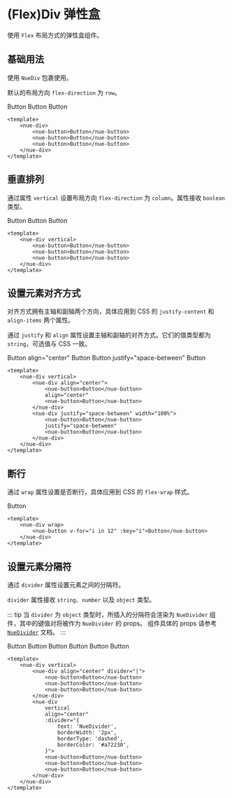 <script setup>
import { ref } from "vue";
</script>

# (Flex)Div 弹性盒

使用 `Flex` 布局方式的弹性盒组件。

## 基础用法

使用 `NueDiv` 包裹使用。

默认的布局方向 `flex-direction` 为 `row`。

<nue-div>
    <nue-button>Button</nue-button>
    <nue-button>Button</nue-button>
    <nue-button>Button</nue-button>
</nue-div>

```vue
<template>
    <nue-div>
        <nue-button>Button</nue-button>
        <nue-button>Button</nue-button>
        <nue-button>Button</nue-button>
    </nue-div>
</template>
```

## 垂直排列

通过属性 `vertical` 设置布局方向 `flex-direction` 为 `column`。属性接收 `boolean` 类型。

<nue-div vertical>
    <nue-button>Button</nue-button>
    <nue-button>Button</nue-button>
    <nue-button>Button</nue-button>
</nue-div>

```vue
<template>
    <nue-div vertical>
        <nue-button>Button</nue-button>
        <nue-button>Button</nue-button>
        <nue-button>Button</nue-button>
    </nue-div>
</template>
```

## 设置元素对齐方式

对齐方式拥有主轴和副轴两个方向，具体应用到 CSS 的 `justify-content` 和 `align-items` 两个属性。

通过 `justify` 和 `align` 属性设置主轴和副轴的对齐方式。它们的值类型都为 `string`，可选值与 CSS 一致。

<nue-div vertical>
    <nue-div align="center">
        <nue-button>Button</nue-button>
        align="center"
        <nue-button>Button</nue-button>
    </nue-div>
    <nue-div justify="space-between" width="100%">
        <nue-button>Button</nue-button>
        justify="space-between"
        <nue-button>Button</nue-button>
    </nue-div>
</nue-div>

```vue
<template>
    <nue-div vertical>
        <nue-div align="center">
            <nue-button>Button</nue-button>
            align="center"
            <nue-button>Button</nue-button>
        </nue-div>
        <nue-div justify="space-between" width="100%">
            <nue-button>Button</nue-button>
            justify="space-between"
            <nue-button>Button</nue-button>
        </nue-div>
    </nue-div>
</template>
```

## 断行

通过 `wrap` 属性设置是否断行，具体应用到 CSS 的 `flex-wrap` 样式。

<nue-div wrap>
    <nue-button v-for="i in 12" :key="i">Button</nue-button>
</nue-div>

```vue
<template>
    <nue-div wrap>
        <nue-button v-for="i in 12" :key="i">Button</nue-button>
    </nue-div>
</template>
```

## 设置元素分隔符

通过 `divider` 属性设置元素之间的分隔符。

`divider` 属性接收 `string`、`number` 以及 `object` 类型。

::: tip
当 `divider` 为 `object` 类型时，所插入的分隔符会渲染为 `NueDivider` 组件，其中的键值对将被作为 `NueDivider` 的 props。
组件具体的 props 请参考 [`NueDivider`](/pages/divider.html) 文档。
:::

<nue-div vertical>
    <nue-div align="center" divider="|">
        <nue-button>Button</nue-button>
        <nue-button>Button</nue-button>
        <nue-button>Button</nue-button>
    </nue-div>
    <nue-div
        vertical
        :divider="{
            text: 'NueDivider',
            borderWidth: '2px',
            borderType: 'dashed',
            borderColor: '#a72230',
        }"
        align="center">
        <nue-button>Button</nue-button>
        <nue-button>Button</nue-button>
        <nue-button>Button</nue-button>
    </nue-div>
</nue-div>

```vue
<template>
    <nue-div vertical>
        <nue-div align="center" divider="|">
            <nue-button>Button</nue-button>
            <nue-button>Button</nue-button>
            <nue-button>Button</nue-button>
        </nue-div>
        <nue-div
            vertical
            align="center"
            :divider="{
                text: 'NueDivider',
                borderWidth: '2px',
                borderType: 'dashed',
                borderColor: '#a72230',
            }">
            <nue-button>Button</nue-button>
            <nue-button>Button</nue-button>
            <nue-button>Button</nue-button>
        </nue-div>
    </nue-div>
</template>
```
